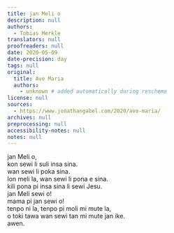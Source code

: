 ```yaml
---
title: jan Meli o
description: null
authors:
  - Tobias Merkle
translators: null
proofreaders: null
date: 2020-05-09
date-precision: day
tags: null
original:
  title: Ave Maria
  authors:
    - unknown # added automatically during reschema
license: null
sources:
  - https://www.jonathangabel.com/2020/ave-maria/
archives: null
preprocessing: null
accessibility-notes: null
notes: null
---
```


jan Meli o,  \
kon sewi li suli insa sina.  \
wan sewi li poka sina.  \
lon meli la, wan sewi li pona e sina.  \
kili pona pi insa sina li sewi Jesu.  \
jan Meli sewi o!  \
mama pi jan sewi o!  \
tenpo ni la, tenpo pi moli mi mute la,  \
o toki tawa wan sewi tan mi mute jan ike.  \
awen.
